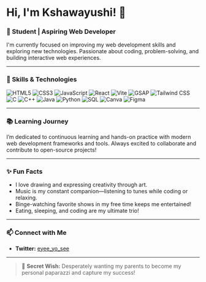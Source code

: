 # Hi, I'm Kshawayushi! 👋

### 🌱 Student | Aspiring Web Developer

I'm currently focused on improving my web development skills and exploring new technologies. Passionate about coding, problem-solving, and building interactive web experiences.

---

### 🚀 Skills & Technologies

![HTML5](https://img.shields.io/badge/HTML-E34F26?style=for-the-badge&logo=html5&logoColor=white)
![CSS3](https://img.shields.io/badge/CSS-1572B6?style=for-the-badge&logo=css3&logoColor=white)
![JavaScript](https://img.shields.io/badge/JavaScript-F7DF1E?style=for-the-badge&logo=javascript&logoColor=black)
![React](https://img.shields.io/badge/React-61DAFB?style=for-the-badge&logo=react&logoColor=black)
![Vite](https://img.shields.io/badge/Vite-646CFF?style=for-the-badge&logo=vite&logoColor=white)
![GSAP](https://img.shields.io/badge/GSAP-88CE02?style=for-the-badge&logo=greensock&logoColor=white)
![Tailwind CSS](https://img.shields.io/badge/TailwindCSS-38B2AC?style=for-the-badge&logo=tailwindcss&logoColor=white)
![C](https://img.shields.io/badge/C-00599C?style=for-the-badge&logo=c&logoColor=white)
![C++](https://img.shields.io/badge/C++-00599C?style=for-the-badge&logo=cplusplus&logoColor=white)
![Java](https://img.shields.io/badge/Java-007396?style=for-the-badge&logo=java&logoColor=white)
![Python](https://img.shields.io/badge/Python-3776AB?style=for-the-badge&logo=python&logoColor=white)
![SQL](https://img.shields.io/badge/SQL-4479A1?style=for-the-badge&logo=mysql&logoColor=white)
![Canva](https://img.shields.io/badge/Canva-00C4CC?style=for-the-badge&logo=canva&logoColor=white)
![Figma](https://img.shields.io/badge/Figma-F24E1E?style=for-the-badge&logo=figma&logoColor=white)

---

### 📚 Learning Journey
I’m dedicated to continuous learning and hands-on practice with modern web development frameworks and tools. Always excited to collaborate and contribute to open-source projects!

---

### ✨ Fun Facts
- I love drawing and expressing creativity through art.
- Music is my constant companion—listening to tunes while coding or relaxing.
- Binge-watching favorite shows in my free time keeps me entertained!
- Eating, sleeping, and coding are my ultimate trio!

---

### 📫 Connect with Me
- **Twitter:** [eyee_yo_see](https://twitter.com/eyee_yo_see)

---

> 📸 **Secret Wish:** Desperately wanting my parents to become my personal paparazzi and capture my success!

<!--
Add your favorite projects or LinkedIn below!
-->
<!---
Kshawayushi28/Kshawayushi28 is a ✨ special ✨ repository because its `README.md` (this file) appears on your GitHub profile.
You can click the Preview link to take a look at your changes.
--->

